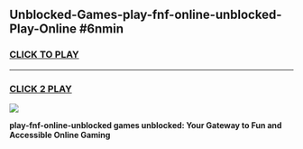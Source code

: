
## Unblocked-Games-play-fnf-online-unblocked-Play-Online #6nmin
<h3>
<a href="https://news.freeplayer.one?title=play-fnf-online-unblocked&ref=3">CLICK TO PLAY</a></h3>
<hr>

<h3>
<a href="https://news.freeplayer.one?title=play-fnf-online-unblocked&ref=3">CLICK 2 PLAY</a>
  
</h3>

<a href="https://news.freeplayer.one?title=play-fnf-online-unblocked&ref=3"><img src="https://clearcache.store/games.png"></a>


**play-fnf-online-unblocked games unblocked: Your Gateway to Fun and Accessible Online Gaming**
